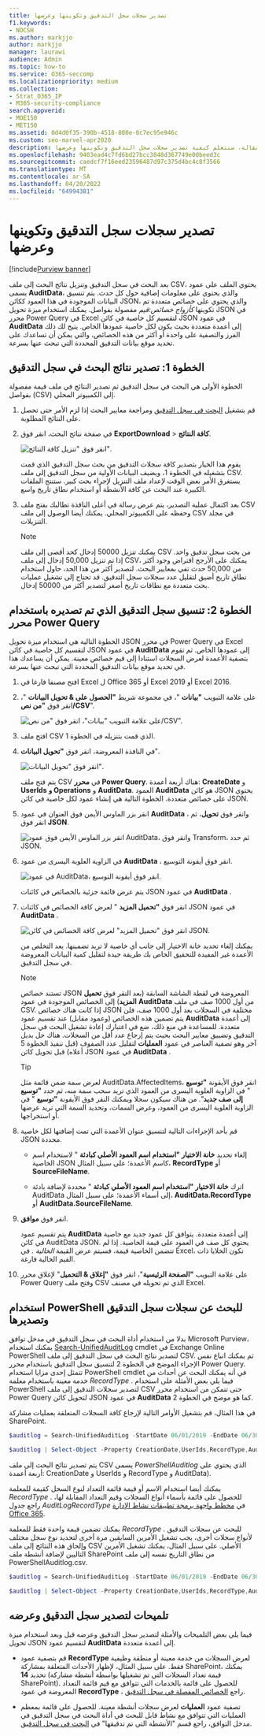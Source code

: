 ```yaml
---
title: تصدير سجلات سجل التدقيق وتكوينها وعرضها
f1.keywords:
- NOCSH
ms.author: markjjo
author: markjjo
manager: laurawi
audience: Admin
ms.topic: how-to
ms.service: O365-seccomp
ms.localizationpriority: medium
ms.collection:
- Strat_O365_IP
- M365-security-compliance
search.appverid:
- MOE150
- MET150
ms.assetid: 0d4d0f35-390b-4518-800e-0c7ec95e946c
ms.custom: seo-marvel-apr2020
description: في هذه المقالة، ستتعلم كيفية تصدير سجلات سجل التدقيق وتكوينها وعرضها Microsoft 365.
ms.openlocfilehash: 9403ead4c7fd6bd27bcc3848d367749e00beed3c
ms.sourcegitcommit: caedcf7f16eed23596487d97c375d4bc4c8f3566
ms.translationtype: MT
ms.contentlocale: ar-SA
ms.lasthandoff: 04/20/2022
ms.locfileid: "64994381"
---
```

# <a name="export-configure-and-view-audit-log-records"></a>تصدير سجلات سجل التدقيق وتكوينها وعرضها

[!include[Purview banner](../includes/purview-rebrand-banner.md)]

بعد البحث في سجل التدقيق وتنزيل نتائج البحث إلى ملف CSV، يحتوي الملف على عمود يسمى **AuditData**، والذي يحتوي على معلومات إضافية حول كل حدث. يتم تنسيق البيانات الموجودة في هذا العمود ككائن JSON، والذي يحتوي على خصائص متعددة تم تكوينها *كأزواج خصائص:قيم* مفصولة بفواصل. يمكنك استخدام ميزة تحويل JSON في محرر Power Query في Excel لتقسيم كل خاصية في كائن JSON في عمود **AuditData** إلى أعمدة متعددة بحيث يكون لكل خاصية عمودها الخاص. يتيح لك ذلك الفرز والتصفية على واحدة أو أكثر من هذه الخصائص، والتي يمكن أن تساعدك على تحديد موقع بيانات التدقيق المحددة التي تبحث عنها بسرعة.

## <a name="step-1-export-audit-log-search-results"></a>الخطوة 1: تصدير نتائج البحث في سجل التدقيق

الخطوة الأولى هي البحث في سجل التدقيق ثم تصدير النتائج في ملف قيمة مفصولة بفواصل (CSV) إلى الكمبيوتر المحلي.
  
1. قم بتشغيل [البحث في سجل التدقيق](search-the-audit-log-in-security-and-compliance.md#search-the-audit-log) ومراجعة معايير البحث إذا لزم الأمر حتى تحصل على النتائج المطلوبة.

2. في صفحة نتائج البحث، انقر فوق **ExportDownload** >  **كافة النتائج**.

   ![انقر فوق "تنزيل كافة النتائج".](../media/ExportAuditSearchResults.png)

   يقوم هذا الخيار بتصدير كافة سجلات التدقيق من بحث سجل التدقيق الذي قمت بتشغيله في الخطوة 1، ويضيف البيانات الأولية من سجل التدقيق إلى ملف CSV. يستغرق الأمر بعض الوقت لإعداد ملف التنزيل لإجراء بحث كبير. ستنتج الملفات الكبيرة عند البحث عن كافة الأنشطة أو استخدام نطاق تاريخ واسع.

3. بعد اكتمال عملية التصدير، يتم عرض رسالة في أعلى النافذة تطالبك بفتح ملف CSV وحفظه على الكمبيوتر المحلي. يمكنك أيضا الوصول إلى ملف CSV في مجلد التنزيلات.

   > [!NOTE]
   > يمكنك تنزيل 50000 إدخال كحد أقصى إلى ملف CSV من بحث سجل تدقيق واحد. إذا تم تنزيل 50,000 إدخال إلى ملف CSV، يمكنك على الأرجح افتراض وجود أكثر من 50,000 حدث تفي بمعايير البحث. لتصدير أكثر من هذا الحد، حاول استخدام نطاق تاريخ أضيق لتقليل عدد سجلات سجل التدقيق. قد تحتاج إلى تشغيل عمليات بحث متعددة مع نطاقات تاريخ أصغر لتصدير أكثر من 50000 إدخال.

## <a name="step-2-format-the-exported-audit-log-using-the-power-query-editor"></a>الخطوة 2: تنسيق سجل التدقيق الذي تم تصديره باستخدام محرر Power Query

الخطوة التالية هي استخدام ميزة تحويل JSON في محرر Power Query في Excel لتقسيم كل خاصية في كائن JSON في عمود **AuditData** إلى عمودها الخاص. ثم تقوم بتصفية الأعمدة لعرض السجلات استنادا إلى قيم خصائص معينة. يمكن أن يساعدك هذا في تحديد موقع بيانات التدقيق المحددة التي تبحث عنها بسرعة.

1. افتح مصنفا فارغا في Excel ل Office 365 أو Excel 2019 أو Excel 2016.

2. على علامة التبويب **"بيانات** "، في مجموعة شريط **"الحصول على & تحويل البيانات** "، انقر فوق **"من نص/CSV**".

    ![على علامة التبويب "بيانات"، انقر فوق "من نص/CSV".](../media/JSONTransformOpenCSVFile.png)

3. افتح ملف CSV الذي قمت بتنزيله في الخطوة 1.

4. في النافذة المعروضة، انقر فوق **"تحويل البيانات**".

   ![انقر فوق "تحويل البيانات".](../media/JSONOpenPowerQuery.png)

   يتم فتح ملف CSV في **محرر Power Query**. هناك أربعة أعمدة: **CreateDate** و **UserIds** **و Operations** و **AuditData**. العمود **AuditData** هو كائن JSON يحتوي على خصائص متعددة. الخطوة التالية هي إنشاء عمود لكل خاصية في كائن JSON.

5. انقر بزر الماوس الأيمن فوق العنوان في عمود **AuditData** ، وانقر فوق **تحويل**، ثم انقر فوق **JSON**. 

   ![انقر بزر الماوس الأيمن فوق عمود AuditData، وانقر فوق Transform، ثم حدد JSON.](../media/JSONTransform.png)

6. في الزاوية العلوية اليسرى من عمود **AuditData** ، انقر فوق أيقونة التوسيع.

   ![في عمود AuditData، انقر فوق أيقونة التوسيع.](../media/JSONTransformExpandIcon.png)

   يتم عرض قائمة جزئية بالخصائص في كائنات JSON في عمود **AuditData** .

7. انقر فوق **"تحميل المزيد** " لعرض كافة الخصائص في كائنات JSON في عمود **AuditData** .

   ![انقر فوق "تحميل المزيد" لعرض كافة الخصائص في كائن JSON.](../media/JSONTransformLoadJSONProperties.png)

   يمكنك إلغاء تحديد خانة الاختيار إلى جانب أي خاصية لا تريد تضمينها. يعد التخلص من الأعمدة غير المفيدة للتحقيق الخاص بك طريقة جيدة لتقليل كمية البيانات المعروضة في سجل التدقيق. 

   > [!NOTE]
   > تستند خصائص JSON المعروضة في لقطة الشاشة السابقة (بعد النقر فوق **تحميل المزيد**) إلى الخصائص الموجودة في عمود **AuditData** من أول 1000 صف في ملف CSV. إذا كانت هناك خصائص JSON مختلفة في السجلات بعد أول 1000 صف، فلن يتم تضمين هذه الخصائص (وعمود مقابل) عند تقسيم عمود **AuditData** إلى أعمدة متعددة. للمساعدة في منع ذلك، ضع في اعتبارك إعادة تشغيل البحث في سجل التدقيق وتضييق معايير البحث بحيث يتم إرجاع عدد أقل من السجلات. هناك حل بديل آخر وهو تصفية العناصر في عمود **العمليات** لتقليل عدد الصفوف (قبل تنفيذ الخطوة 5 أعلاه) قبل تحويل كائن JSON في عمود **AuditData** .

   > [!TIP]
   > لعرض سمة ضمن قائمة مثل AuditData.AffectedItems، انقر فوق الأيقونة **"توسيع** " في الزاوية العلوية اليسرى من العمود الذي تريد سحب سمة منه، ثم حدد **"توسيع إلى صف جديد**".  من هناك سيكون سجلا ويمكنك النقر فوق الأيقونة **"توسيع** " في الزاوية العلوية اليسرى من العمود، وعرض السمات، وتحديد السمة التي تريد عرضها أو استخراجها.

8. قم بأحد الإجراءات التالية لتنسيق عنوان الأعمدة التي تمت إضافتها لكل خاصية JSON محددة.

    - إلغاء تحديد **خانة الاختيار "استخدام اسم العمود الأصلي كبادئة** " لاستخدام اسم الخاصية JSON كاسم الأعمدة؛ على سبيل المثال، **RecordType** أو **SourceFileName**.

    - اترك **خانة الاختيار "استخدام اسم العمود الأصلي كبادئة** " محددة لإضافة بادئة AuditData إلى أسماء الأعمدة؛ على سبيل المثال، **AuditData.RecordType** أو **AuditData.SourceFileName**.

9. انقر فوق **موافق**.

    يتم تقسيم عمود **AuditData** إلى أعمدة متعددة. يتوافق كل عمود جديد مع خاصية في كائن AuditData JSON. يحتوي كل صف في العمود على قيمة الخاصية. إذا لم تتضمن الخاصية قيمة، فسيتم عرض القيمة *الخالية* . في Excel، تكون الخلايا ذات القيم الخالية فارغة.
  
10. على علامة التبويب **"الصفحة الرئيسية**"، انقر فوق **"إغلاق & التحميل**" لإغلاق محرر Power Query وفتح ملف CSV الذي تم تحويله في مصنف Excel.

## <a name="use-powershell-to-search-and-export-audit-log-records"></a>استخدام PowerShell للبحث عن سجلات سجل التدقيق وتصديرها

بدلا من استخدام أداة البحث في سجل التدقيق في مدخل توافق Microsoft Purview، يمكنك استخدام [Search-UnifiedAuditLog](/powershell/module/exchange/search-unifiedauditlog) cmdlet في Exchange Online PowerShell لتصدير نتائج البحث في سجل التدقيق إلى ملف CSV. ثم يمكنك اتباع نفس الإجراء الموضح في الخطوة 2 لتنسيق سجل التدقيق باستخدام محرر Power Query. تتمثل إحدى مزايا استخدام PowerShell cmdlet في أنه يمكنك البحث عن أحداث من خدمة معينة باستخدام معلمة *RecordType* . فيما يلي بعض الأمثلة على استخدام PowerShell لتصدير سجلات التدقيق إلى ملف CSV حتى تتمكن من استخدام محرر Power Query لتحويل كائن JSON في عمود **AuditData** كما هو موضح في الخطوة 2.

في هذا المثال، قم بتشغيل الأوامر التالية لإرجاع كافة السجلات المتعلقة بعمليات مشاركة SharePoint.

```powershell
$auditlog = Search-UnifiedAuditLog -StartDate 06/01/2019 -EndDate 06/30/2019 -RecordType SharePointSharingOperation
```

```powershell
$auditlog | Select-Object -Property CreationDate,UserIds,RecordType,AuditData | Export-Csv -Path c:\AuditLogs\PowerShellAuditlog.csv -NoTypeInformation
```

يتم تصدير نتائج البحث إلى ملف CSV يسمى *PowerShellAuditlog* الذي يحتوي على أربعة أعمدة: CreationDate و UserIds و RecordType و AuditData).

يمكنك أيضا استخدام الاسم أو قيمة قائمة التعداد لنوع السجل كقيمة للمعلمة *RecordType* . للحصول على قائمة بأسماء أنواع السجلات وقيم التعداد المقابلة لها، راجع جدول *AuditLogRecordType* في [مخطط واجهة برمجة تطبيقات نشاط الإدارة Office 365](/office/office-365-management-api/office-365-management-activity-api-schema#enum-auditlogrecordtype---type-edmint32).

يمكنك تضمين قيمة واحدة فقط للمعلمة *RecordType* . للبحث عن سجلات التدقيق لأنواع سجلات أخرى، يجب تشغيل الأمرين السابقين مرة أخرى لتحديد نوع سجل مختلف وإلحاق هذه النتائج إلى ملف CSV الأصلي. على سبيل المثال، يمكنك تشغيل الأمرين التاليين لإضافة أنشطة ملف SharePoint من نطاق التاريخ نفسه إلى ملف PowerShellAuditlog.csv.

```powershell
$auditlog = Search-UnifiedAuditLog -StartDate 06/01/2019 -EndDate 06/30/2019 -RecordType SharePointFileOperation
```

```powershell
$auditlog | Select-Object -Property CreationDate,UserIds,RecordType,AuditData | Export-Csv -Append -Path c:\AuditLogs\PowerShellAuditlog.csv -NoTypeInformation
```

## <a name="tips-for-exporting-and-viewing-the-audit-log"></a>تلميحات لتصدير سجل التدقيق وعرضه

فيما يلي بعض التلميحات والأمثلة لتصدير سجل التدقيق وعرضه قبل وبعد استخدام ميزة تحويل JSON لتقسيم عمود **AuditData** إلى أعمدة متعددة.

- قم بتصفية عمود **RecordType** لعرض السجلات من خدمة معينة أو منطقة وظيفية فقط. على سبيل المثال، لإظهار الأحداث المتعلقة بمشاركة SharePoint، يمكنك تحديد **14** (قيمة تعداد السجلات التي تم تشغيلها بواسطة أنشطة مشاركة SharePoint). للحصول على قائمة بالخدمات التي تتوافق مع قيم قائمة التعداد المعروضة في عمود **RecordType** ، راجع [الخصائص المفصلة في سجل التدقيق](detailed-properties-in-the-office-365-audit-log.md).

- تصفية عمود **العمليات** لعرض سجلات أنشطة معينة. للحصول على قائمة بمعظم العمليات التي تتوافق مع نشاط قابل للبحث في أداة البحث في سجل التدقيق في مدخل التوافق، راجع قسم "الأنشطة التي تم تدقيقها" في [البحث في سجل التدقيق](search-the-audit-log-in-security-and-compliance.md#audited-activities).

